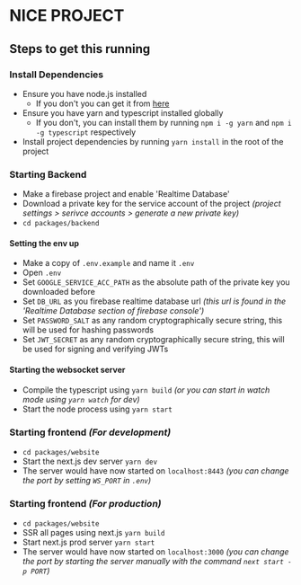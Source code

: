 # NICE PROJECT

## Steps to get this running

### Install Dependencies
- Ensure you have node.js installed
   - If you don't you can get it from [here](https://nodejs.org/en/)
- Ensure you have yarn and typescript installed globally
   - If you don't, you can install them by running `npm i -g yarn` and `npm i -g typescript` respectively
- Install project dependencies by running `yarn install` in the root of the project

### Starting Backend
- Make a firebase project and enable 'Realtime Database'
- Download a private key for the service account of the project *(project settings > serivce accounts > generate a new private key)*
- `cd packages/backend`

#### Setting the env up
- Make a copy of `.env.example` and name it `.env`
- Open `.env`
- Set `GOOGLE_SERVICE_ACC_PATH` as the absolute path of the private key you downloaded before
- Set `DB_URL` as you firebase realtime database url *(this url is found in the 'Realtime Database section of firebase console')*
- Set `PASSWORD_SALT` as any random cryptographically secure string, this will be used for hashing passwords 
- Set `JWT_SECRET` as any random cryptographically secure string, this will be used for signing and verifying JWTs 

#### Starting the websocket server
- Compile the typescript using `yarn build` *(or you can start in watch mode using `yarn watch` for dev)*
- Start the node process using `yarn start`

### Starting frontend *(For development)*
- `cd packages/website`
- Start the next.js dev server `yarn dev`
- The server would have now started on `localhost:8443` *(you can change the port by setting `WS_PORT` in `.env`)*

### Starting frontend *(For production)*
- `cd packages/website`
- SSR all pages using next.js `yarn build`
- Start next.js prod server `yarn start`
- The server would have now started on `localhost:3000` *(you can change the port by starting the server manually with the command `next start -p PORT`)*
